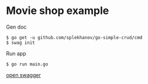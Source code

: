 # Movie shop example

Gen doc

```console
$ go get -u github.com/splekhanov/go-simple-crud/cmd
$ swag init
```

Run app

```console
$ go run main.go
```

[open swagger](http://localhost:8080/swagger/index.html)
